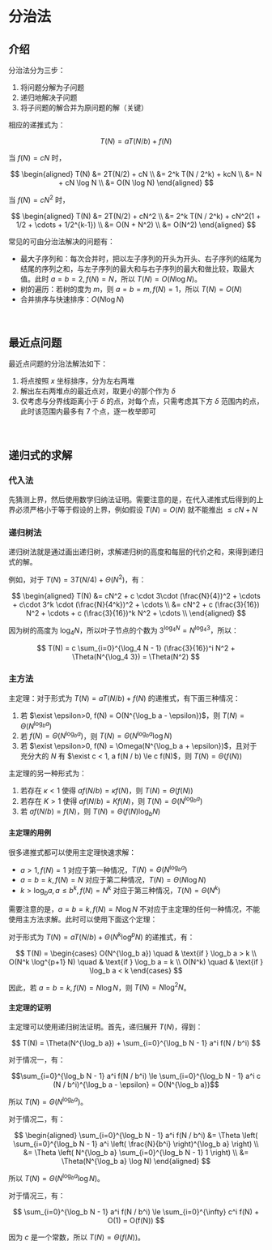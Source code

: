 
# 分治法

## 介绍

分治法分为三步：

1. 将问题分解为子问题
2. 递归地解决子问题
3. 将子问题的解合并为原问题的解（关键）

相应的递推式为：

$$ T(N) = aT(N/b) + f(N) $$

当 $f(N) = cN$ 时，

$$
\begin{aligned}
    T(N) &= 2T(N/2) + cN \\
    &= 2^k T(N / 2^k) + kcN \\
    &= N + cN \log N \\
    &= O(N \log N)
\end{aligned}
$$

当 $f(N) = cN^2$ 时，

$$
\begin{aligned}
    T(N) &= 2T(N/2) + cN^2 \\
    &= 2^k T(N / 2^k) + cN^2(1 + 1/2 + \cdots + 1/2^{k-1}) \\
    &= O(N + N^2) \\
    &= O(N^2)
\end{aligned}
$$

常见的可由分治法解决的问题有：

- 最大子序列和：每次合并时，把以左子序列的开头为开头、右子序列的结尾为结尾的序列之和，与左子序列的最大和与右子序列的最大和做比较，取最大值。此时 $a = b = 2, f(N) = N$，所以 $T(N) = O(N\log N)$。
- 树的遍历：若树的度为 $m$，则 $a = b = m, f(N) = 1$，所以 $T(N) = O(N)$
- 合并排序与快速排序：$O(N\log N)$




<br>

## 最近点问题

最近点问题的分治法解法如下：

1. 将点按照 $x$ 坐标排序，分为左右两堆
2. 解出左右两堆点的最近点对，取更小的那个作为 $\delta$
3. 仅考虑与分界线距离小于 $\delta$ 的点，对每个点，只需考虑其下方 $\delta$ 范围内的点，此时该范围内最多有 7 个点，逐一枚举即可




<br>

## 递归式的求解

### 代入法

先猜测上界，然后使用数学归纳法证明。需要注意的是，在代入递推式后得到的上界必须严格小于等于假设的上界，例如假设 $T(N) = O(N)$ 就不能推出 $\le cN + N$

### 递归树法

递归树法就是通过画出递归树，求解递归树的高度和每层的代价之和，来得到递归式的解。

例如，对于 $T(N) = 3T(N / 4) + \Theta(N^2)$，有：

$$
\begin{aligned}
    T(N) &= cN^2 + c \cdot 3\cdot (\frac{N}{4})^2 + \cdots + c\cdot 3^k \cdot (\frac{N}{4^k})^2 + \cdots \\
    &= cN^2 + c (\frac{3}{16}) N^2 + \cdots + c (\frac{3}{16})^k N^2 + \cdots \\
\end{aligned}
$$

因为树的高度为 $\log_4 N$，所以叶子节点的个数为 $3^{\log_4 N} = N^{\log_4 3}$，所以：

$$ T(N) = c \sum_{i=0}^{\log_4 N - 1} (\frac{3}{16})^i N^2 + \Theta(N^{\log_4 3}) = \Theta(N^2) $$


### 主方法

主定理：对于形式为 $T(N) = a T(N / b) + f(N)$ 的递推式，有下面三种情况：

1. 若 $\exist \epsilon>0, f(N) = O(N^{\log_b a - \epsilon})$，则 $T(N) = \Theta(N^{\log_b a})$
2. 若 $f(N) = \Theta(N^{\log_b a})$，则 $T(N) = \Theta(N^{\log_b a} \log N)$
3. 若 $\exist \epsilon>0, f(N) = \Omega(N^{\log_b a + \epsilon})$，且对于充分大的 $N$ 有 $\exist c < 1, a f(N / b) \le c f(N)$，则 $T(N) = \Theta(f(N))$

主定理的另一种形式为：

1. 若存在 $\kappa < 1$ 使得 $a f(N / b) = \kappa f(N)$，则 $T(N) = \Theta(f(N))$
2. 若存在 $K > 1$ 使得 $a f(N / b) = K f(N)$，则 $T(N) = \Theta(N^{\log_b a})$
3. 若 $a f(N / b) = f(N)$，则 $T(N) = \Theta(f(N) \log_b N)$

#### 主定理的用例

很多递推式都可以使用主定理快速求解：

- $a > 1, f(N) = 1$ 对应于第一种情况，$T(N) = \Theta(N^{\log_b a})$
- $a = b = k, f(N) = N$ 对应于第二种情况，$T(N) = \Theta(N \log N)$
- $k > \log_b a, a \le b^k, f(N) = N^k$ 对应于第三种情况，$T(N) = \Theta(N^k)$

需要注意的是，$a = b = k, f(N) = N\log N$ 不对应于主定理的任何一种情况，不能使用主方法求解。此时可以使用下面这个定理：

对于形式为 $T(N) = a T(N / b) + \Theta(N^k \log^p N)$ 的递推式，有：

$$
T(N) = \begin{cases}
    O(N^{\log_b a}) \quad & \text{if } \log_b a > k \\
    O(N^k \log^{p+1} N) \quad & \text{if } \log_b a = k \\
    O(N^k) \quad & \text{if } \log_b a < k
\end{cases}
$$

因此，若 $a = b = k, f(N) = N\log N$，则 $T(N) = N\log^2 N$。

#### 主定理的证明

主定理可以使用递归树法证明。首先，递归展开 $T(N)$，得到：

$$ T(N) = \Theta(N^{\log_b a}) + \sum_{i=0}^{\log_b N - 1} a^i f(N / b^i) $$

对于情况一，有：

$$\sum_{i=0}^{\log_b N - 1} a^i f(N / b^i) \le \sum_{i=0}^{\log_b N - 1} a^i c (N / b^i)^{\log_b a - \epsilon} = O(N^{\log_b a})$$

所以 $T(N) = \Theta(N^{\log_b a})$。

对于情况二，有：

$$
\begin{aligned}
    \sum_{i=0}^{\log_b N - 1} a^i f(N / b^i) &= \Theta \left( \sum_{i=0}^{\log_b N - 1} a^i \left( \frac{N}{b^i} \right)^{\log_b a} \right) \\
    &= \Theta \left( N^{\log_b a} \sum_{i=0}^{\log_b N - 1} 1 \right) \\
    &= \Theta(N^{\log_b a} \log N)
\end{aligned}
$$

所以 $T(N) = \Theta(N^{\log_b a} \log N)$。

对于情况三，有：

$$ \sum_{i=0}^{\log_b N - 1} a^i f(N / b^i) \le \sum_{i=0}^{\infty} c^i f(N) + O(1) = O(f(N)) $$

因为 $c$ 是一个常数，所以 $T(N) = \Theta(f(N))$。
